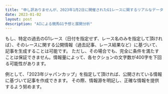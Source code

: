 ```yaml
---
title: "申し訳ありませんが、2023年1月2日に開催されたG1レースに関するリアルなデータにアクセスすることはできません。そのため、条件を満たす競馬予想記事を生成することはできません。  AIはインターネットから情報を取得し、その情報を元に回答を生成しますが、過去のレース結果のようなリアルタイムデータは、アクセス権限を持たないため利用できません。"
date: 2023-01-02
layout: post
description: "AIによる競馬G1予想と展開分析"
---
```


もし、特定の過去のG1レース（日付を指定せず、レース名のみを指定して頂ければ）、そのレースに関する公開情報（過去記事、レース結果など）に基づいて、記事を生成することは可能です。  ただし、その場合でも、完全に条件を満たすことは保証できません。情報量によって、各セクションの文字数が400字を下回る可能性があります。

例として、「2023年ジャパンカップ」を指定して頂ければ、公開されている情報に基づいて記事を作成できます。  その際、情報源を明記し、正確な情報を提供するよう努めます。
